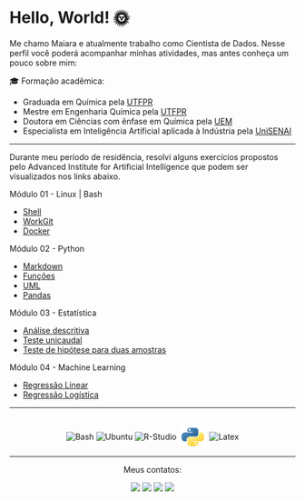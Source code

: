 # Hello, World! :sun_with_face:

Me chamo Maiara e atualmente trabalho como Cientista de Dados. Nesse perfil você poderá acompanhar minhas atividades, mas antes conheça um pouco sobre mim:

🎓 Formação acadêmica: 
- Graduada em Química pela [UTFPR](https://portal.utfpr.edu.br/home)
- Mestre em Engenharia Química pela [UTFPR](https://repositorio.utfpr.edu.br/jspui/handle/1/3198)
- Doutora em Ciências com ênfase em Química pela [UEM](http://www.pqu.uem.br/)
- Especialista em Inteligência Artificial aplicada à Indústria pela [UniSENAI](https://www.senaipr.org.br/tecnologiaeinovacao/nossarede/hubia/)

--------------------------------------

Durante meu período de residência, resolvi alguns exercícios propostos pelo Advanced Institute for Artificial Intelligence que podem ser visualizados nos links abaixo.

Módulo 01 - Linux | Bash
- [Shell](https://github.com/maiataniguchi/Aulas_git_Ai2/tree/main/1-Shell)
- [WorkGit](https://github.com/maiataniguchi/Aulas_git_Ai2/tree/main/3-WorkGit)
- [Docker](https://github.com/maiataniguchi/Aulas_git_Ai2/tree/main/4-Docker)

Módulo 02 - Python
- [Markdown](https://github.com/maiataniguchi/Aulas_git_Ai2/tree/main/5-Python/Jupyter_Notebook_Markdown)
- [Funções](https://github.com/maiataniguchi/Aulas_git_Ai2/tree/main/5-Python/Funcoes)
- [UML](https://github.com/maiataniguchi/Aulas_git_Ai2/blob/main/7-POO_UML/diagramaclasse_formageometrica.jpg)
- [Pandas](https://github.com/maiataniguchi/Aulas_git_Ai2/tree/main/8-Pandas)

Módulo 03 - Estatística
- [Análise descritiva](https://github.com/maiataniguchi/Aulas_git_Ai2/blob/main/9%20-%20Estatistica/An%C3%A1lise_Descritiva.ipynb)
- [Teste unicaudal](https://github.com/maiataniguchi/Aulas_git_Ai2/blob/main/9%20-%20Estatistica/exercicios_teste_unicaudal.ipynb)
- [Teste de hipótese para duas amostras](https://github.com/maiataniguchi/Aulas_git_Ai2/blob/main/9%20-%20Estatistica/Exercicios_Teste_de_hipotese_para_duas_amostras.ipynb)

Módulo 04 - Machine Learning
- [Regressão Linear](https://github.com/maiataniguchi/Aulas_git_Ai2/blob/main/10%20-%20Machine%20Learning/LinearRegression.ipynb)
- [Regressão Logística](https://github.com/maiataniguchi/Aulas_git_Ai2/blob/main/10%20-%20Machine%20Learning/LogisticRegression.ipynb)
--------------------------------------
 
<div align="center">
<div style="display: inline_block"><br>
   <img align="center" alt="Bash" height="40" width="50" src="https://cdn.jsdelivr.net/gh/devicons/devicon/icons/bash/bash-original.svg">
    <img align="center" alt="Ubuntu" height="40" width="50" src="https://cdn.jsdelivr.net/gh/devicons/devicon/icons/ubuntu/ubuntu-plain-wordmark.svg">
  <img align="center" alt="R-Studio" height="40" width="50" src="https://cdn.jsdelivr.net/gh/devicons/devicon/icons/r/r-original.svg">
  <img align="center" alt="Rafa-Python" height="40" width="50" src="https://raw.githubusercontent.com/devicons/devicon/master/icons/python/python-original.svg">
  <img align="center" alt="Latex" height="40" width="50" src="https://cdn.jsdelivr.net/gh/devicons/devicon/icons/latex/latex-original.svg">
  </div>
  
--------------------------------------

Meus contatos:
 
<div>
  <a href="https://github.com/maiataniguchi" target="_blank"><img src="https://img.shields.io/badge/GitHub-100000?style=for-the-badge&logo=github&logoColor=white" target="_blank"></a>
  <a href = "mailto:maaymt@gmail.com"><img src="https://img.shields.io/badge/-Gmail-%23333?style=for-the-badge&logo=gmail&logoColor=white" target="_blank"></a>
  <a href="https://www.linkedin.com/in/maiarataniguchi/" target="_blank"><img src="https://img.shields.io/badge/-LinkedIn-%230077B5?style=for-the-badge&logo=linkedin&logoColor=white" target="_blank"></a>
 <a href="https://orcid.org/0000-0003-0098-8031" target="_blank"><img src="https://camo.githubusercontent.com/c3b04e8965fc7d593059902300d92deb23f0d10e2dd5b6dbfb788840d7c6848b/68747470733a2f2f696d672e736869656c64732e696f2f62616467652f6f726369642d4136434533393f7374796c653d666f722d7468652d6261646765266c6f676f3d6f72636964266c6f676f436f6c6f723d7768697465" target="_blank"></a>
</div>
